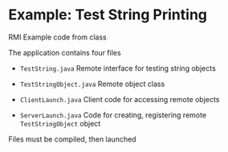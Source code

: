 
# Example: Test String Printing 

RMI Example code from class

The application contains four files
  
+  `TestString.java`
   Remote interface for testing string objects
  
+  `TestStringObject.java` Remote object class
  
+  `ClientLaunch.java`
   Client code for accessing remote objects
  
+  `ServerLaunch.java`
   Code for creating, registering remote `TestStringObject` object

Files must be compiled, then launched 
